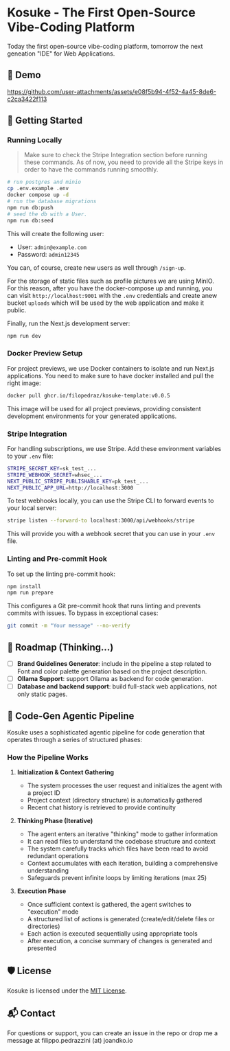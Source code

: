 # Kosuke - The First Open-Source Vibe-Coding Platform

Today the first open-source vibe-coding platform, tomorrow the next geneation "IDE" for Web Applications.

## 🍿 Demo

https://github.com/user-attachments/assets/e08f5b94-4f52-4a45-8de6-c2ca3422f113

## 🚀 Getting Started

### Running Locally

> Make sure to check the Stripe Integration section before running these commands. As of now, you need to provide all the Stripe keys in order to have the commands running smoothly.

```bash
# run postgres and minio
cp .env.example .env
docker compose up -d
# run the database migrations
npm run db:push
# seed the db with a User.
npm run db:seed
```

This will create the following user:

- User: `admin@example.com`
- Password: `admin12345`

You can, of course, create new users as well through `/sign-up`.

For the storage of static files such as profile pictures we are using MinIO. For this reason, after you have the docker-compose up and running, you can visit `http://localhost:9001` with the `.env` credentials and create anew bucket `uploads` which will be used by the web application and make it public.

Finally, run the Next.js development server:

```bash
npm run dev
```

### Docker Preview Setup

For project previews, we use Docker containers to isolate and run Next.js applications. You need to make sure to have docker installed and pull the right image:

```bash
docker pull ghcr.io/filopedraz/kosuke-template:v0.0.5
```

This image will be used for all project previews, providing consistent development environments for your generated applications.

### Stripe Integration

For handling subscriptions, we use Stripe. Add these environment variables to your `.env` file:

```bash
STRIPE_SECRET_KEY=sk_test_...
STRIPE_WEBHOOK_SECRET=whsec_...
NEXT_PUBLIC_STRIPE_PUBLISHABLE_KEY=pk_test_...
NEXT_PUBLIC_APP_URL=http://localhost:3000
```

To test webhooks locally, you can use the Stripe CLI to forward events to your local server:

```bash
stripe listen --forward-to localhost:3000/api/webhooks/stripe
```

This will provide you with a webhook secret that you can use in your `.env` file.

### Linting and Pre-commit Hook

To set up the linting pre-commit hook:

```bash
npm install
npm run prepare
```

This configures a Git pre-commit hook that runs linting and prevents commits with issues. To bypass in exceptional cases:

```bash
git commit -m "Your message" --no-verify
```

## 🎯 Roadmap (Thinking...)

- [ ] **Brand Guidelines Generator**: include in the pipeline a step related to Font and color palette generation based on the project description.
- [ ] **Ollama Support**: support Ollama as backend for code generation.
- [ ] **Database and backend support**: build full-stack web applications, not only static pages.

## 🤖 Code-Gen Agentic Pipeline

Kosuke uses a sophisticated agentic pipeline for code generation that operates through a series of structured phases:

### How the Pipeline Works

1. **Initialization & Context Gathering**

   - The system processes the user request and initializes the agent with a project ID
   - Project context (directory structure) is automatically gathered
   - Recent chat history is retrieved to provide continuity

2. **Thinking Phase (Iterative)**

   - The agent enters an iterative "thinking" mode to gather information
   - It can read files to understand the codebase structure and context
   - The system carefully tracks which files have been read to avoid redundant operations
   - Context accumulates with each iteration, building a comprehensive understanding
   - Safeguards prevent infinite loops by limiting iterations (max 25)

3. **Execution Phase**
   - Once sufficient context is gathered, the agent switches to "execution" mode
   - A structured list of actions is generated (create/edit/delete files or directories)
   - Each action is executed sequentially using appropriate tools
   - After execution, a concise summary of changes is generated and presented

## 🛡️ License

Kosuke is licensed under the [MIT License](https://github.com/filopedraz/kosuke/blob/main/LICENSE).

## 📬 Contact

For questions or support, you can create an issue in the repo or drop me a message at filippo.pedrazzini (at) joandko.io
